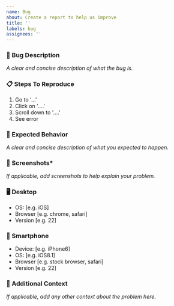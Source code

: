 ```yaml
---
name: Bug
about: Create a report to help us improve
title: ''
labels: bug
assignees: ''
---
```


### 🐛 Bug Description

*A clear and concise description of what the bug is.*

### 📋 Steps To Reproduce

1. Go to '...'
2. Click on '....'
3. Scroll down to '....'
4. See error

### 🙌 Expected Behavior

*A clear and concise description of what you expected to happen.*

### 📸 Screenshots*

*If applicable, add screenshots to help explain your problem.*

### 🖥 Desktop
 - OS: [e.g. iOS]
 - Browser [e.g. chrome, safari]
 - Version [e.g. 22]

### 📱 Smartphone
 - Device: [e.g. iPhone6]
 - OS: [e.g. iOS8.1]
 - Browser [e.g. stock browser, safari]
 - Version [e.g. 22]

### 🤔 Additional Context

*If applicable, add any other context about the problem here.*
